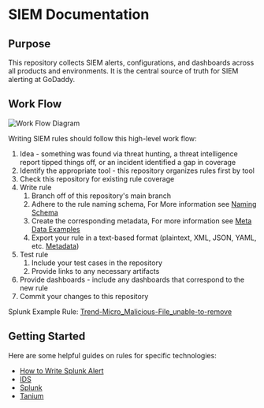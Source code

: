 # SIEM Documentation

## Purpose

This repository collects SIEM alerts, configurations, and dashboards across all products and environments.
It is the central source of truth for SIEM alerting at GoDaddy.

## Work Flow

![Work Flow Diagram](https://github.com/gdcorp-infosec/siem-documentation/blob/main/workflow.png)

Writing SIEM rules should follow this high-level work flow:

1. Idea - something was found via threat hunting, a threat intelligence report tipped things off, or an incident identified a gap in coverage
2. Identify the appropriate tool - this repository organizes rules first by tool
3. Check this repository for existing rule coverage
4. Write rule 
   1. Branch off of this repository's main branch
   2. Adhere to the rule naming schema, 
     For More information see [Naming Schema](https://github.com/gdcorp-infosec/siem-documentation/tree/main/alerts/detections#naming) 
   4. Create the corresponding metadata, 
      For more information see [Meta Data Examples](https://github.com/gdcorp-infosec/siem-documentation/tree/main/alerts/detections#metadata)    
   6. Export your rule in a text-based format (plaintext, XML, JSON, YAML, etc. [Metadata](https://github.com/gdcorp-infosec/siem-documentation/blob/main/alerts/templates/metadata.json))
6. Test rule
   1. Include your test cases in the repository
   2. Provide links to any necessary artifacts
7. Provide dashboards - include any dashboards that correspond to the new rule
8. Commit your changes to this repository

Splunk Example Rule: [Trend-Micro_Malicious-File_unable-to-remove](https://github.com/gdcorp-infosec/siem-documentation/tree/main/alerts/detections/splunk/Trend-Micro_Malicious-File_unable-to-remove)

## Getting Started

Here are some helpful guides on rules for specific technologies:
* [How to Write Splunk Alert](https://github.com/gdcorp-infosec/siem-documentation/blob/main/alerts/examples/How%20to%20create%20alert%20in%20splunk.docx) 
* [IDS](https://github.secureserver.net/infosec-network/ids-sensor-rules)
* [Splunk](https://docs.splunk.com/Documentation/Splunk/8.2.0/Alert/Aboutalerts)
* [Tanium](https://docs.tanium.com/detect/detect/authoring_signals.html)
